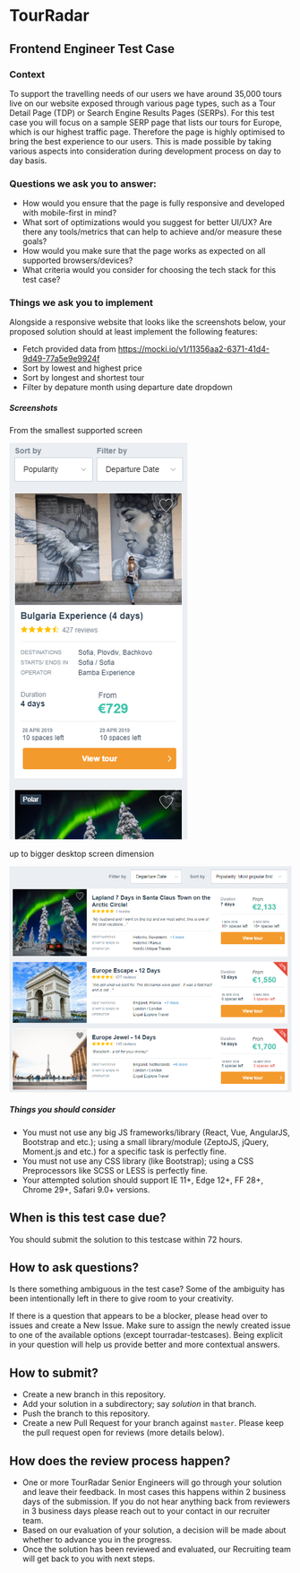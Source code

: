 # TourRadar 

## Frontend Engineer Test Case
### Context
To support the travelling needs of our users we have around 35,000 tours live on our website exposed through various page types, such as a Tour Detail Page (TDP) or Search Engine Results Pages (SERPs). For this test case you will focus on a sample SERP page that lists our tours for Europe, which is our highest traffic page. Therefore the page is highly optimised to bring the best experience to our users. This is made possible by taking various aspects into consideration during development process on day to day basis.

### Questions we ask you to answer:
- How would you ensure that the page is fully responsive and developed with mobile-first in mind?
- What sort of optimizations would you suggest for better UI/UX? Are there any tools/metrics that can help to achieve and/or measure these goals?
- How would you make sure that the page works as expected on all supported browsers/devices?
- What criteria would you consider for choosing the tech stack for this test case?

### Things we ask you to implement
Alongside a responsive website that looks like the screenshots below, your proposed solution should at least implement the following features:
  - Fetch provided data from https://mocki.io/v1/11356aa2-6371-41d4-9d49-77a5e9e9924f
  - Sort by lowest and highest price
  - Sort by longest and shortest tour
  - Filter by depature month using departure date dropdown

##### Screenshots
From the smallest supported screen

![SERP for mobile](serp-mobile.png)

up to bigger desktop screen dimension

![SERP for desktop](serp-desktop.png)

##### Things you should consider  
- You must not use any big JS frameworks/library (React, Vue, AngularJS, Bootstrap and etc.); using a small library/module (ZeptoJS, jQuery, Moment.js and etc.) for a specific task is perfectly fine. 
- You must not use any CSS library (like Bootstrap); using a CSS Preprocessors like SCSS or LESS is perfectly fine. 
- Your attempted solution should support IE 11+, Edge 12+, FF 28+, Chrome 29+, Safari 9.0+ versions.

## When is this test case due?
You should submit the solution to this testcase within 72 hours.

## How to ask questions?
Is there something ambiguous in the test case? Some of the ambiguity has been intentionally left in there to give room to your creativity.

If there is a question that appears to be a blocker, please head over to issues and create a New Issue. Make sure to assign the newly created issue to one of the available options (except tourradar-testcases). Being explicit in your question will help us provide better and more contextual answers. 

## How to submit?
- Create a new branch in this repository.
- Add your solution in a subdirectory; say *solution* in that branch.
- Push the branch to this repository.
- Create a new Pull Request for your branch against `master`. Please keep the pull request open for reviews (more details below).

## How does the review process happen?
- One or more TourRadar Senior Engineers will go through your solution and leave their feedback.
In most cases this happens within 2 business days of the submission. If you do not hear anything back from 
reviewers in 3 business days please reach out to your contact in our recruiter team.
- Based on our evaluation of your solution, a decision will be made about whether to advance you in the progress.
- Once the solution has been reviewed and evaluated, our Recruiting team will get back to you with next steps.
